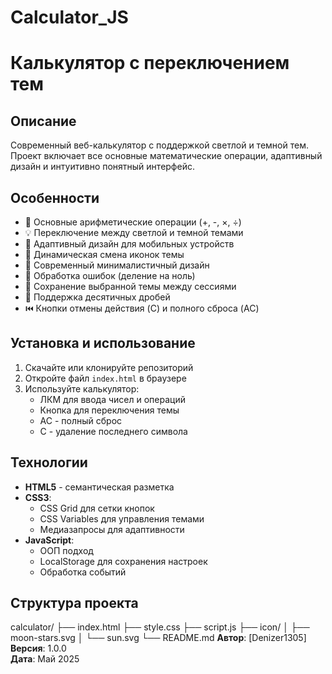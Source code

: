 # Calculator_JS
# Калькулятор с переключением тем

## Описание
Современный веб-калькулятор с поддержкой светлой и темной тем. Проект включает все основные математические операции, адаптивный дизайн и интуитивно понятный интерфейс.

## Особенности
- 🧮 Основные арифметические операции (+, -, ×, ÷)
- 💡 Переключение между светлой и темной темами
- 📱 Адаптивный дизайн для мобильных устройств
- 🔄 Динамическая смена иконок темы
- 🎨 Современный минималистичный дизайн
- 🚫 Обработка ошибок (деление на ноль)
- 💾 Сохранение выбранной темы между сессиями
- 🔢 Поддержка десятичных дробей
- ⏮️ Кнопки отмены действия (C) и полного сброса (AC)

## Установка и использование
1. Скачайте или клонируйте репозиторий
2. Откройте файл `index.html` в браузере
3. Используйте калькулятор:
   - ЛКМ для ввода чисел и операций
   - Кнопка для переключения темы
   - AC - полный сброс
   - C - удаление последнего символа

## Технологии
- **HTML5** - семантическая разметка
- **CSS3**:
  - CSS Grid для сетки кнопок
  - CSS Variables для управления темами
  - Медиазапросы для адаптивности
- **JavaScript**:
  - ООП подход
  - LocalStorage для сохранения настроек
  - Обработка событий

## Структура проекта
calculator/
   ├── index.html
   ├── style.css
   ├── script.js
   ├── icon/
   │ ├── moon-stars.svg
   │ └── sun.svg
   └── README.md
**Автор**: [Denizer1305]  
**Версия**: 1.0.0  
**Дата**: Май 2025
